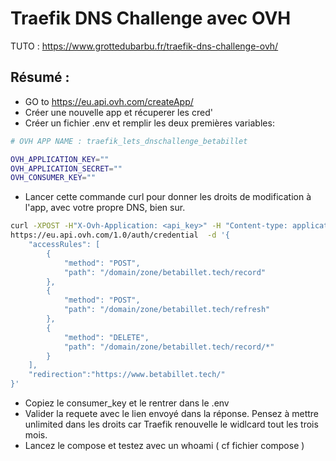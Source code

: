 # Traefik DNS Challenge avec OVH

TUTO : https://www.grottedubarbu.fr/traefik-dns-challenge-ovh/

## Résumé :

- GO to https://eu.api.ovh.com/createApp/
- Créer une nouvelle app et récuperer les cred'
- Créer un fichier .env et remplir les deux premières variables:

```bash
# OVH APP NAME : traefik_lets_dnschallenge_betabillet

OVH_APPLICATION_KEY=""
OVH_APPLICATION_SECRET=""
OVH_CONSUMER_KEY=""
```

- Lancer cette commande curl pour donner les droits de modification à l'app, avec votre propre DNS, bien sur.

```bash
curl -XPOST -H"X-Ovh-Application: <api_key>" -H "Content-type: application/json" \
https://eu.api.ovh.com/1.0/auth/credential  -d '{
    "accessRules": [
        {
            "method": "POST",
            "path": "/domain/zone/betabillet.tech/record"
        },
        {
            "method": "POST",
            "path": "/domain/zone/betabillet.tech/refresh"
        },
        {
            "method": "DELETE",
            "path": "/domain/zone/betabillet.tech/record/*"
        }
    ],
    "redirection":"https://www.betabillet.tech/"
}'
```

- Copiez le consumer_key et le rentrer dans le .env
- Valider la requete avec le lien envoyé dans la réponse. Pensez à mettre unlimited dans les droits car Traefik renouvelle le widlcard tout les trois mois.
- Lancez le compose et testez avec un whoami ( cf fichier compose )